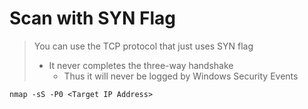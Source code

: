 # Scan with SYN Flag

> You can use the TCP protocol that just uses SYN flag
>
> * It never completes the three-way handshake
>   * Thus it will never be logged by Windows Security Events

```
nmap -sS -P0 <Target IP Address>
```



